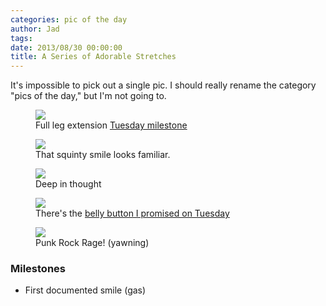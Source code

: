 ```yaml
---
categories: pic of the day
author: Jad
tags: 
date: 2013/08/30 00:00:00
title: A Series of Adorable Stretches
---
```


It's impossible to pick out a single pic.  I should really rename the category "pics of the day," but I'm not going to.

<figure>
<img src="/img/img_2224_medium.jpg" />
<figcaption>Full leg extension <a href="/stories/2013/08/26/end-of-the-umbilical/">Tuesday milestone</a></figcaption>
</figure>

<figure>
<img src="/img/img_2228_medium.jpg" />
<figcaption>That squinty smile looks familiar.</figcaption>
</figure>

<figure>
<img src="/img/img_2245_medium.jpg" />
<figcaption>Deep in thought</figcaption>
</figure>

<figure>
<img src="/img/img_2251_medium.jpg" />
<figcaption>There's the <a href="/stories/2013/08/26/end-of-the-umbilical/">belly button I promised on Tuesday</a></figcaption>
</figure>

<figure>
<img src="/img/img_2261_medium.jpg" />
<figcaption>Punk Rock Rage! (yawning)</figcaption>
</figure>


### Milestones
* First documented smile (gas)
